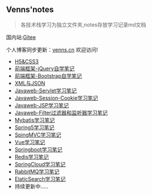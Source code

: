 ## Venns'notes

> 各技术栈学习为独立文件夹,notes存放学习记录md文档

国内站:[Gitee](https://gitee.com/venns/venns-study)

个人博客同步更新：[venns.cn](https://www.venns.cn) 欢迎访问!

- [H5&CSS3](notes/H5&CSS3.md)
- [前端框架-jQuery自学笔记](notes/jquery.md)
- [前端框架-Bootstrap自学笔记](notes/Bootstrap.md)
- [XML与JSON](notes/XML与JSON.md)
- [Javaweb-Servlet学习笔记](notes/JavaWeb-Servlet.md)
- [Javaweb-Session-Cookie学习笔记](notes/Cookie-Session.md)
- [Javaweb-JSP学习笔记](notes/Javaweb-JSP学习笔记.md)
- [Javaweb-Filter过滤器和监听器学习笔记](notes/Javaweb-Filter.md)
- [Mybatis学习笔记](notes/Mybatis.md)
- [Spring5学习笔记](notes/Spring.md)
- [SpingMVC学习笔记](notes/SpringMVC.md)
- [Vue学习笔记](notes/vue.md)
- [Springboot学习笔记](notes/SpringBoot.md)
- [Redis学习笔记](notes/Redis.md)
- [SpringCloud学习笔记](notes/SpringCloud.md)
- [RabbitMQ学习笔记](notes/RabbitMQ.md)
- [ElaticSearch学习笔记](notes/ElaticSearch.md)
- 持续更新中.....

